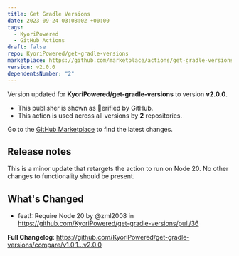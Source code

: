 ```yaml
---
title: Get Gradle Versions
date: 2023-09-24 03:08:02 +00:00
tags:
  - KyoriPowered
  - GitHub Actions
draft: false
repo: KyoriPowered/get-gradle-versions
marketplace: https://github.com/marketplace/actions/get-gradle-versions
version: v2.0.0
dependentsNumber: "2"
---
```



Version updated for **KyoriPowered/get-gradle-versions** to version **v2.0.0**.
- This publisher is shown as erified by GitHub.
- This action is used across all versions by **2** repositories.

Go to the [GitHub Marketplace](https://github.com/marketplace/actions/get-gradle-versions) to find the latest changes.

## Release notes

This is a minor update that retargets the action to run on Node 20. No other changes to functionality should be present.

## What's Changed
* feat!: Require Node 20 by @zml2008 in https://github.com/KyoriPowered/get-gradle-versions/pull/36

**Full Changelog**: https://github.com/KyoriPowered/get-gradle-versions/compare/v1.0.1...v2.0.0

